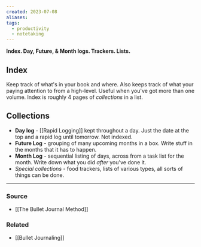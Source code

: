 ```yaml
---
created: 2023-07-08
aliases: 
tags:
  - productivity
  - notetaking
---
```

**Index. Day, Future, & Month logs. Trackers. Lists.**

## Index

Keep track of what's in your book and where. Also keeps track of what your paying attention to from a high-level. Useful when you've got more than one volume. Index is roughly 4 pages of *collections* in a list.

## Collections

- **Day log** - [[Rapid Logging]] kept throughout a day. Just the date at the top and a rapid log until tomorrow. Not indexed.
- **Future Log** - grouping of many upcoming months in a box. Write stuff in the months that it has to happen.
- **Month Log** - sequential listing of days, across from a task list for the month. Write down what you did *after* you've done it.
- *Special collections* - food trackers, lists of various types, all sorts of things can be done.

****
### Source
- [[The Bullet Journal Method]]

### Related
- [[Bullet Journaling]]